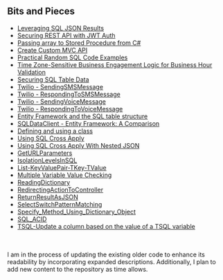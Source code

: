 ## Bits and Pieces
- [Leveraging SQL JSON Results](https://github.com/seandrewsr/code/blob/main/WorkingWithSQLJSONResults.pdf)
- [Securing REST API with JWT Auth](https://github.com/seandrewsr/code/blob/main/SecuringRESTAPIJWTAuthAES-EncryptedKeys.pdf)
- [Passing array to Stored Procedure from C#](https://github.com/seandrewsr/code/blob/main/PassingArrayToSP_XML.pdf)
- [Create Custom MVC API](https://github.com/seandrewsr/code/blob/main/Creating%20a%20Custom%20MVC%20API%20for%20Managing%20Patient%20Prescriptions%20with%20Twilio%20Integration.pdf)
- [Practical Random SQL Code Examples](https://github.com/seandrewsr/sql/blob/main/PracticalRandomSQLCodeExamples.pdf)
- [Time Zone-Sensitive Business Engagement Logic for Business Hour Validation](https://github.com/seandrewsr/sql/blob/main/TimeZone-SensitiveEngagementValidation.pdf)
- [Securing SQL Table Data](https://github.com/seandrewsr/code/blob/main/SecuringSQLTableData.pdf)
- [Twilio - SendingSMSMessage](https://github.com/seandrewsr/code/blob/main/Twilio/SendingSMSMessage.pdf)
- [Twilio - RespondingToSMSMessage](https://github.com/seandrewsr/code/blob/main/Twilio/RespondingToSMSMessage.pdf)
- [Twilio - SendingVoiceMessage](https://github.com/seandrewsr/code/blob/main/Twilio/SendingVoiceMessage.pdf)
- [Twilio - RespondingToVoiceMessage](https://github.com/seandrewsr/code/blob/main/Twilio/RespondingToVoiceMessage.pdf)
- [Entity Framework and the SQL table structure](https://github.com/seandrewsr/code/blob/main/Entity%20Framework%20and%20the%20SQL%20table%20structure.pdf)
- [SQLDataClient - Entity Framework: A Comparison](https://github.com/seandrewsr/code/blob/main/SQLDataClient_EntityFramework.pdf)
- [Defining and using a class](https://github.com/seandrewsr/code/blob/main/DefiningAndUsingClasses.pdf)
- [Using SQL Cross Apply](https://github.com/seandrewsr/sql/blob/main/UsingSQLCrossApply.pdf)
- [Using SQL Cross Apply With Nested JSON](https://github.com/seandrewsr/sql/blob/main/UsingSQLCrossApplyWithNestedJSON.pdf)
- [GetURLParameters](https://github.com/seandrewsr/code/blob/main/GetURLParameters.pdf)
- [IsolationLevelsInSQL](https://github.com/seandrewsr/code/blob/main/IsolationLevelsInSQL.pdf)
- [List-KeyValuePair-TKey-TValue](https://github.com/seandrewsr/code/blob/main/List-KeyValuePair-TKey-TValue.pdf)
- [Multiple Variable Value Checking](https://github.com/seandrewsr/code/blob/main/Multiple%20Variable%20Value%20Checking.pdf)
- [ReadingDictionary](https://github.com/seandrewsr/code/blob/main/ReadingDictionary.pdf)
- [RedirectingActionToController](https://github.com/seandrewsr/code/blob/main/RedirectingActionToController.pdf)
- [ReturnResultAsJSON](https://github.com/seandrewsr/code/blob/main/ReturnResultAsJSON.pdf)
- [SelectSwitchPatternMatching](https://github.com/seandrewsr/code/blob/main/SelectSwitchPatternMatching.pdf)
- [Specify_Method_Using_Dictionary_Object](https://github.com/seandrewsr/code/blob/main/Specify%20Method%20Using%20Dictionary%20Object.pdf)
- [SQL_ACID](https://github.com/seandrewsr/code/blob/main/SQL_ACID.pdf)
- [TSQL-Update a column based on the value of a TSQL variable](https://github.com/seandrewsr/code/blob/main/TSQL-Update%20a%20column%20based%20on%20the%20value%20of%20a%20TSQL%20variable.pdf)

<br><br>
I am in the process of updating the existing older code to enhance its readability by incorporating expanded descriptions. Additionally, I plan to add new content to the repository as time allows.
<br><br>


<!--
**seandrewsr/seandrewsr** is a ✨ _special_ ✨ repository because its `README.md` (this file) appears on your GitHub profile.

Here are some ideas to get you started:

- 🔭 I’m currently working on ...
- 🌱 I’m currently learning ...
- 👯 I’m looking to collaborate on ...
- 🤔 I’m looking for help with ...
- 💬 Ask me about ...
- 📫 How to reach me: ...
- 😄 Pronouns: ...
- ⚡ Fun fact: ...
-->
